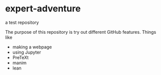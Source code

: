 # expert-adventure
a test repository

The purpose of this repository is try out different GitHub features. Things like
* making a webpage
* using Jupyter
* PreTeXt
* manim
* lean
